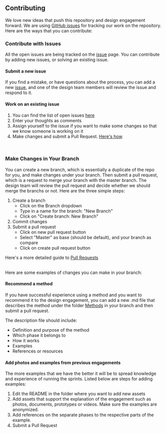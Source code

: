 ## Contributing

We love new ideas that push this repository and design engagement forward. We are using [GitHub issues](https://github.com/axisgroup/design-process/issues/) 
for tracking our work on the repository. Here are the ways that you can contribute:

### Contribute with Issues
All the open issues are being tracked on the [issue](https://github.com/axisgroup/design-process/issues/new) page. You can contribute by adding new issues, or solving an existing issue.

#### Submit a new issue
If you find a mistake, or have questions about the process, you can add a new [issue](https://github.com/axisgroup/design-process/issues/new), and one of the design team members will review the issue and respond to it.

#### Work on an existing issue
1. You can find the list of open issues [here](https://github.com/axisgroup/design-process/issues) 
2. Enter your thoughts as comments  
3. Assign yourself to the issue if you want to make some changes so that we know someone is working on it
4. Make changes and submit a Pull Request. [Here's how](#quick-guide-for-pull-requests).

<br>

### Make Changes in Your Branch
You can create a new branch, which is essentially a duplicate of the repo for you, and make changes under your branch. Then submit a pull request, which is a request to merge your branch with the master branch. The design team will review the pull request and decide whether we should merge the branchs or not. 
Here are the three simple steps:
1. Create a branch
   * Click on the Branch dropdown
   * Type in a name for the branch: "New Branch"
   * Click on "Create branch: New Branch"
2. Commit changes
3. Submit a pull request
   * Click on new pull request button
   * Select "Master" as base (should be default), and your branch as compare
   * Click on create pull request button

Here's a more detailed guide to [Pull Requests](https://guides.github.com/activities/hello-world/)

<br>
Here are some examples of changes you can make in your branch:

#### Recommend a method

If you have successful experience using a method and you want to recommend it to the design engagement, you can add a new .md file that describes the method under the folder [Methods](https://github.com/axisgroup/design-process/Methods) in your branch and then submit a pull request. 

The description file should include:
* Definition and purpose of the method
* Which phase it belongs to
* How it works
* Examples
* References or resources

#### Add photos and examples from previous engagements

The more examples that we have the better it will be to spread knowledge and experience of running the sprints. 
Listed below are steps for adding examples:

1. Edit the README in the folder where you want to add new assets
2. Add assets that support the explanation of the engagement such as photos, documents, prototypes or videos. Make sure the examples are anonymized. 
3. Add references on the separate phases to the respective parts of the example.
4. Submit a Pull Request



